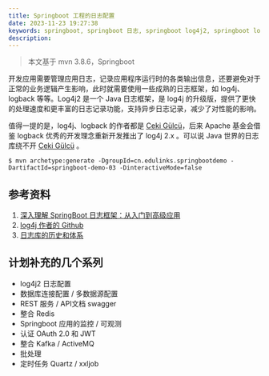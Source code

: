 ```yaml
---
title: Springboot 工程的日志配置
date: 2023-11-23 19:27:38
keywords: springboot, springboot 日志, springboot log4j2, springboot logback
description: 
---
```


> 本文基于 mvn 3.8.6，Springboot 

开发应用需要管理应用日志，记录应用程序运行时的各类输出信息，还要避免对于正常的业务逻辑产生影响，此时就需要使用一些成熟的日志框架，如 log4j、logback 等等。Log4j2 是一个 Java 日志框架，是 log4j 的升级版，提供了更快的处理速度和更丰富的日志记录功能，支持异步日志记录，减少了对性能的影响。

值得一提的是，log4j、logback 的作者都是 [Ceki Gülcü](https://github.com/ceki)，后来 Apache 基金会借鉴 logback 优秀的开发理念重新开发推出了  log4j 2.x 。可以说 Java 世界的日志库绕不开  [Ceki Gülcü](https://github.com/ceki) 。



```
$ mvn archetype:generate -DgroupId=cn.edulinks.springbootdemo -DartifactId=springboot-demo-03 -DinteractiveMode=false
```

## 参考资料
1. [深入理解 SpringBoot 日志框架：从入门到高级应用](https://blog.csdn.net/qq_20185737/article/details/131252893)
2. [log4j 作者的 Github](https://github.com/ceki)
3. [日志库的历史和体系](https://www.jianshu.com/p/b14fe2e1949e)

##  计划补充的几个系列

* log4j2 日志配置
* 数据库连接配置 / 多数据源配置
* REST 服务 / API文档 swagger
* 整合 Redis
* Springboot 应用的监控 / 可观测
* 认证 OAuth 2.0 和 JWT
* 整合 Kafka / ActiveMQ
* 批处理
* 定时任务 Quartz / xxljob

